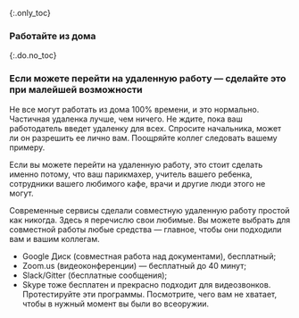 {:.only_toc}
### Работайте из дома

{:.do.no_toc}
### Если можете перейти на удаленную работу — сделайте это при малейшей возможности

Не все могут работать из дома 100% времени, и это нормально. Частичная удаленка лучше, чем ничего. Не ждите, пока ваш работодатель введет удаленку для всех. Спросите начальника, может ли он разрешить ее лично вам. Поощряйте коллег следовать вашему примеру.

Если вы можете перейти на удаленную работу, это стоит сделать именно потому, что ваш парикмахер, учитель вашего ребенка, сотрудники вашего любимого кафе, врачи и другие люди этого не могут.

Современные сервисы сделали совместную удаленную работу простой как никогда. Здесь я перечислю свои любимые. Вы можете выбрать для совместной работы любые средства — главное, чтобы они подходили вам и вашим коллегам.

- Google Диск (совместная работа над документами), бесплатный;
- Zoom.us (видеоконференции) — бесплатный до 40 минут;
- Slack/Gitter (бесплатные сообщения);
- Skype тоже бесплатен и прекрасно подходит для видеозвонков.
Протестируйте эти программы. Посмотрите, чего вам не хватает, чтобы в нужный момент вы были во всеоружии. 
